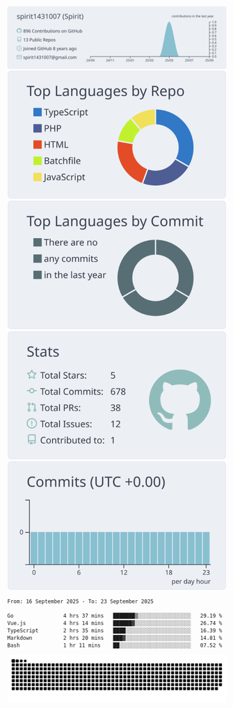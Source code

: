 [![](https://raw.githubusercontent.com/spirit1431007/spirit1431007/master/profile-summary-card-output/nord_bright/0-profile-details.svg)](https://git.io/spiritx)
[![](https://raw.githubusercontent.com/spirit1431007/spirit1431007/master/profile-summary-card-output/nord_bright/1-repos-per-language.svg)](https://git.io/spiritx) [![](https://raw.githubusercontent.com/spirit1431007/spirit1431007/master/profile-summary-card-output/nord_bright/2-most-commit-language.svg)](https://git.io/spiritx)
[![](https://raw.githubusercontent.com/spirit1431007/spirit1431007/master/profile-summary-card-output/nord_bright/3-stats.svg)](https://git.io/spiritx) [![](https://raw.githubusercontent.com/spirit1431007/spirit1431007/master/profile-summary-card-output/nord_bright/4-productive-time.svg)](https://git.io/spiritx)

<!--START_SECTION:waka-->

```txt
From: 16 September 2025 - To: 23 September 2025

Go                4 hrs 37 mins   ███████▒░░░░░░░░░░░░░░░░░   29.19 %
Vue.js            4 hrs 14 mins   ██████▓░░░░░░░░░░░░░░░░░░   26.74 %
TypeScript        2 hrs 35 mins   ████░░░░░░░░░░░░░░░░░░░░░   16.39 %
Markdown          2 hrs 20 mins   ███▓░░░░░░░░░░░░░░░░░░░░░   14.81 %
Bash              1 hr 11 mins    ██░░░░░░░░░░░░░░░░░░░░░░░   07.52 %
```

<!--END_SECTION:waka-->

![contribution](https://github.com/spirit1431007/spirit1431007/blob/output/github-contribution-grid-snake.svg)
